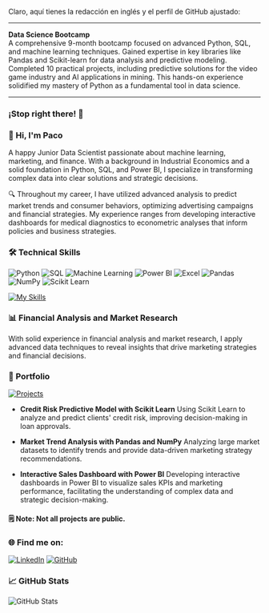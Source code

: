 Claro, aquí tienes la redacción en inglés y el perfil de GitHub ajustado:

---

**Data Science Bootcamp**  
A comprehensive 9-month bootcamp focused on advanced Python, SQL, and machine learning techniques. Gained expertise in key libraries like Pandas and Scikit-learn for data analysis and predictive modeling. Completed 10 practical projects, including predictive solutions for the video game industry and AI applications in mining. This hands-on experience solidified my mastery of Python as a fundamental tool in data science.

---

### ¡Stop right there! 👋

### 👋 Hi, I'm Paco

A happy Junior Data Scientist passionate about machine learning, marketing, and finance. With a background in Industrial Economics and a solid foundation in Python, SQL, and Power BI, I specialize in transforming complex data into clear solutions and strategic decisions.

🔍 Throughout my career, I have utilized advanced analysis to predict market trends and consumer behaviors, optimizing advertising campaigns and financial strategies. My experience ranges from developing interactive dashboards for medical diagnostics to econometric analyses that inform policies and business strategies.

### 🛠 Technical Skills
![Python](https://img.shields.io/badge/Python-3776AB?style=for-the-badge&logo=python&logoColor=white)
![SQL](https://img.shields.io/badge/SQL-F80000?style=for-the-badge&logo=MySQL&logoColor=white)
![Machine Learning](https://img.shields.io/badge/Machine_Learning-FF6F00?style=for-the-badge&logo=TensorFlow&logoColor=white)
![Power BI](https://img.shields.io/badge/Power_BI-F2C811?style=for-the-badge&logo=PowerBI&logoColor=black)
![Excel](https://img.shields.io/badge/Excel-217346?style=for-the-badge&logo=microsoftexcel&logoColor=white)
![Pandas](https://img.shields.io/badge/Pandas-150458?style=for-the-badge&logo=pandas&logoColor=white)
![NumPy](https://img.shields.io/badge/NumPy-013243?style=for-the-badge&logo=numpy&logoColor=white)
![Scikit Learn](https://img.shields.io/badge/Scikit_Learn-F7931E?style=for-the-badge&logo=scikitlearn&logoColor=white)

[![My Skills](https://skillicons.dev/icons?i=py,postman,postgres,github,html,css,sklearn,gcp,mysql)](https://skillicons.dev)

### 📊 Financial Analysis and Market Research
With solid experience in financial analysis and market research, I apply advanced data techniques to reveal insights that drive marketing strategies and financial decisions.

### 🎯 Portfolio
[![Projects](url-to-project-image.png)](https://github.com/JosephFaster/PROJECT_DATA_SCIENCE)

- **Credit Risk Predictive Model with Scikit Learn**
  Using Scikit Learn to analyze and predict clients' credit risk, improving decision-making in loan approvals.

- **Market Trend Analysis with Pandas and NumPy**
  Analyzing large market datasets to identify trends and provide data-driven marketing strategy recommendations.

- **Interactive Sales Dashboard with Power BI**
  Developing interactive dashboards in Power BI to visualize sales KPIs and marketing performance, facilitating the understanding of complex data and strategic decision-making.
#### 🗒️ Note: Not all projects are public.

### 🌐 Find me on:
[![LinkedIn](https://img.shields.io/badge/LinkedIn-0077B5?style=for-the-badge&logo=linkedin&logoColor=white)](your-linkedin-link)
[![GitHub](https://img.shields.io/badge/GitHub-100000?style=for-the-badge&logo=github&logoColor=white)](your-github-link)

### 📈 GitHub Stats
![GitHub Stats](https://github-readme-stats.vercel.app/api?username=JosephFaster&show_icons=true&theme=tokyonight)


